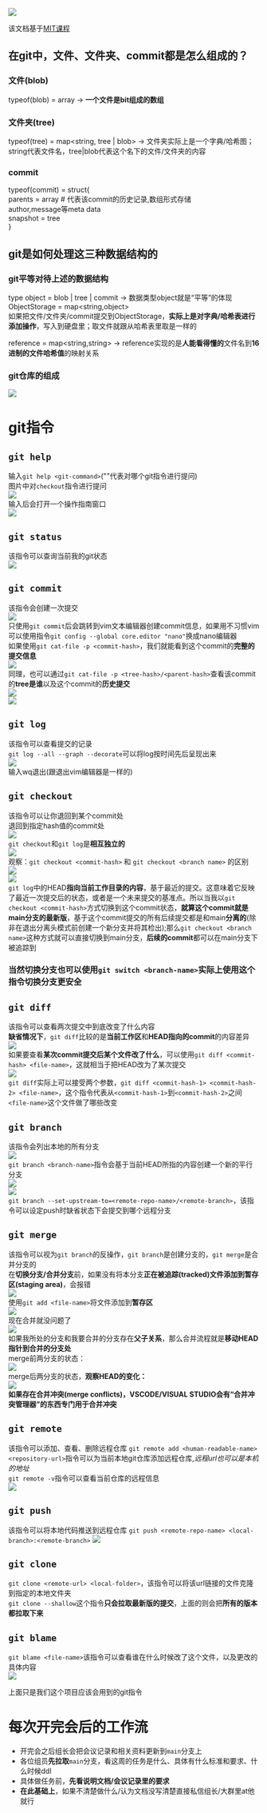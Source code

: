 ![](../../Images/GitVersionControl/TryToAvoid.png)  

该文档基于[MIT课程](https://missing.csail.mit.edu/2020/version-control/)
## 在git中，文件、文件夹、commit都是怎么组成的？
### 文件(blob)
typeof(blob) = array<byte> -> **一个文件是bit组成的数组**  
### 文件夹(tree)
typeof(tree) = map<string, tree | blob> -> 文件夹实际上是一个字典/哈希图；string代表文件名，tree|blob代表这个名下的文件/文件夹的内容
### **commit**
typeof(commit) = struct{  
     parents = array<commit> # 代表该commit的历史记录,数组形式存储    
     author,message等meta data  
     snapshot = tree  
}  

## git是如何处理这三种数据结构的
### git**平等对待上述的数据结构**
type object = blob | tree | commit -> 数据类型object就是“平等”的体现  
ObjectStorage = map<string,object>  
如果把文件/文件夹/commit提交到ObjectStorage，**实际上是对字典/哈希表进行添加操作**，写入到硬盘里；取文件就跟从哈希表里取是一样的  

reference = map<string,string> -> reference实现的是**人能看得懂的**文件名到**16进制的文件哈希值**的映射关系  

### git仓库的组成
![](../../Images/GitVersionControl/GitRepoComponent.png)  

# git指令
## `git help` 
输入`git help <git-command>`("<git-command>"代表对哪个git指令进行提问)  
图片中对`checkout`指令进行提问  
![](../../Images/GitVersionControl/GitHelp-1.png)  
输入后会打开一个操作指南窗口  
![](../../Images/GitVersionControl/GitHelp-2.png)  

## `git status`
该指令可以查询当前我的git状态  
![](../../Images/GitVersionControl/GitStatus.png)  

## `git commit`  
该指令会创建一次提交  
![](../../Images/GitVersionControl/GitCommit-1.png)  
只使用`git commit`后会跳转到vim文本编辑器创建commit信息，如果用不习惯vim可以使用指令`git config --global core.editor "nano"`换成nano编辑器  
如果使用`git cat-file -p <commit-hash>`，我们就能看到这个commit的**完整的提交信息**  
![](../../Images/GitVersionControl/GitCommit-2.png)  
同理，也可以通过`git cat-file -p <tree-hash>/<parent-hash>`查看该commit的**tree是谁**以及这个commit的**历史提交**  
![](../../Images/GitVersionControl/GitCommit-3.png)  
![](../../Images/GitVersionControl/GitCommit-4.png)  

## `git log`
该指令可以查看提交的记录  
`git log --all --graph --decorate`可以将log按时间先后呈现出来  
![](../../Images/GitVersionControl/GitLog.png)  
输入wq退出(跟退出vim编辑器是一样的)  

## `git checkout`  
该指令可以让你退回到某个commit处  
退回到指定hash值的commit处  
![](../../Images/GitVersionControl/GitCheckout-1.png)  
`git checkout`和`git log`是**相互独立的**  
![](../../Images/GitVersionControl/GitCheckout-2.png)  
观察：`git checkout <commit-hash>` 和 `git checkout <branch name>` 的区别  
![](../../Images/GitVersionControl/GitCheckout-3.png)  
![](../../Images/GitVersionControl/GitCheckout-5.png)  
`git log`中的HEAD**指向当前工作目录的内容**，基于最近的提交。这意味着它反映了最近一次提交后的状态，或者是一个未来提交的基准点。所以当我以`git checkout <commit-hash>`方式切换到这个commit状态，**就算这个commit就是main分支的最新版**，基于这个commit提交的所有后续提交都是和main**分离的**(除非在退出分离头模式前创建一个新分支并将其检出);那么`git checkout <branch name>`这种方式就可以直接切换到main分支，**后续的commit**都可以在main分支下被追踪到  

### **当然切换分支也可以使用`git switch <branch-name>`实际上使用这个指令切换分支更安全**

## `git diff`
该指令可以查看两次提交中到底改变了什么内容  
**缺省情况下**，`git diff`比较的是**当前工作区**和**HEAD指向的commit**的内容差异  
![](../../Images/GitVersionControl/GitDiff.png)  
如果要查看**某次commit提交后某个文件改了什么**，可以使用`git diff <commit-hash> <file-name>`，这就相当于把HEAD改为了某次提交  
![](../../Images/GitVersionControl/GitDiff-2.png)  
`git diff`实际上可以接受两个参数，`git diff <commit-hash-1> <commit-hash-2> <file-name>`，这个指令代表从`<commit-hash-1>`到`<commit-hash-2>`之间`<file-name>`这个文件做了哪些改变  

## `git branch`
该指令会列出本地的所有分支  
![](../../Images/GitVersionControl/GitBranch-1.png)  
`git branch <branch-name>`指令会基于当前HEAD所指的内容创建一个新的平行分支  
![](../../Images/GitVersionControl/GitBranch-2.png)  
![](../../Images/GitVersionControl/GitBranch-3.png)  
`git branch --set-upstream-to=<remote-repo-name>/<remote-branch>`，该指令可以设定push时缺省状态下会提交到哪个远程分支  

## `git merge`
该指令可以视为`git branch`的反操作，`git branch`是创建分支的，`git merge`是合并分支的  
在**切换分支/合并分支**前，如果没有将本分支**正在被追踪(tracked)文件添加到暂存区(staging area)**，会报错  
![](../../Images/GitVersionControl/GitMerge-1.png)  
使用`git add <file-name>`将文件添加到**暂存区**  
![](../../Images/GitVersionControl/GitMerge-2.png)  
现在合并就没问题了  
![](../../Images/GitVersionControl/GitMerge-3.png)  
如果我所处的分支和我要合并的分支存在**父子关系**，那么合并流程就是**移动HEAD指针到合并的分支处**  
merge前两分支的状态：  
![](../../Images/GitVersionControl/GitMerge-4.png)  
merge后两分支的状态，**观察HEAD的变化：**  
![](../../Images/GitVersionControl/GitMerge-5.png)  
**如果存在合并冲突(merge conflicts)，VSCODE/VISUAL STUDIO会有“合并冲突管理器”的东西专门用于合并冲突**  

## `git remote`
该指令可以添加、查看、删除远程仓库
`git remote add <human-readable-name> <repository-url>`指令可以为当前本地git仓库添加远程仓库,*远程url也可以是本机的地址*  
`git remote -v`指令可以查看当前仓库的远程信息  
![](../../Images/GitVersionControl/GitRemote-1.png)  

## `git push`
该指令可以将本地代码推送到远程仓库
`git push <remote-repo-name> <local-branch>:<remote-branch>`
![](../../Images/GitVersionControl/GitRemote-2.png)  

## `git clone`
`git clone <remote-url> <local-folder>`，该指令可以将该url链接的文件克隆到指定的本地文件夹  
`git clone --shallow`这个指令**只会拉取最新版的提交**，上面的则会把**所有的版本都拉取下来**  

## `git blame`
`git blame <file-name>`该指令可以查看谁在什么时候改了这个文件，以及更改的具体内容  
![](../../Images/GitVersionControl/GitBlame.png)  

上面只是我们这个项目应该会用到的git指令  
# 每次开完会后的工作流  
- 开完会之后组长会把会议记录和相关资料更新到`main`分支上  
- 各位组员**先拉取**`main`分支，看这周的任务是什么、具体有什么标准和要求、什么时候ddl  
- 具体做任务前，**先看说明文档/会议记录里的要求**  
- **在此基础上**，如果不清楚做什么/认为文档没写清楚直接私信组长/大群里at他就行  